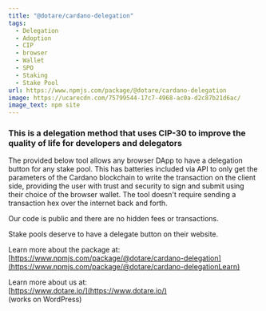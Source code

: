 ```yaml
---
title: "@dotare/cardano-delegation"
tags:
  - Delegation
  - Adoption
  - CIP
  - browser
  - Wallet
  - SPO
  - Staking
  - Stake Pool
url: https://www.npmjs.com/package/@dotare/cardano-delegation
image: https://ucarecdn.com/75799544-17c7-4968-ac0a-d2c87b21d6ac/
image_text: npm site
---
```


### This is a delegation method that uses CIP-30 to improve the quality of life for developers and delegators

The provided below tool allows any browser DApp to have a delegation button for any stake pool. This has batteries included via API to only get the parameters of the Cardano blockchain to write the transaction on the client side, providing the user with trust and security to sign and submit using their choice of the browser wallet. The tool doesn't require sending a transaction hex over the internet back and forth.

Our code is public and there are no hidden fees or transactions.

Stake pools deserve to have a delegate button on their website.

Learn more about the package at:  
[https://www.npmjs.com/package/@dotare/cardano-delegation](https://www.npmjs.com/package/@dotare/cardano-delegationLearn)

Learn more about us at:  
[https://www.dotare.io/](https://www.dotare.io/)  
(works on WordPress)

